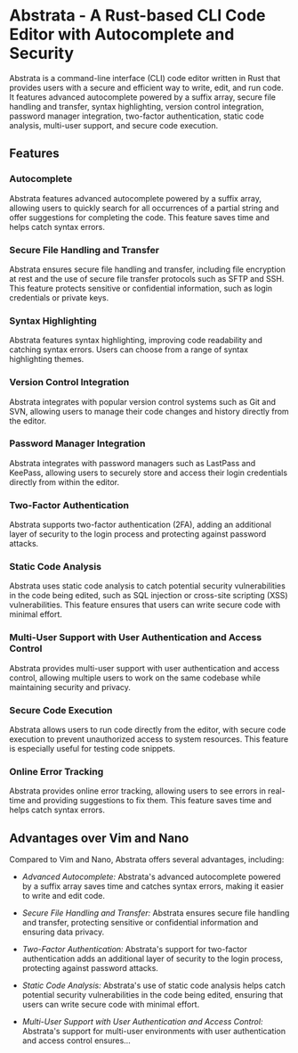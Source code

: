 # Abstrata - A Rust-based CLI Code Editor with Autocomplete and Security

Abstrata is a command-line interface (CLI) code editor written in Rust that provides users with a secure and efficient way to write, edit, and run code. It features advanced autocomplete powered by a suffix array, secure file handling and transfer, syntax highlighting, version control integration, password manager integration, two-factor authentication, static code analysis, multi-user support, and secure code execution.

## Features

### Autocomplete

Abstrata features advanced autocomplete powered by a suffix array, allowing users to quickly search for all occurrences of a partial string and offer suggestions for completing the code. This feature saves time and helps catch syntax errors.

### Secure File Handling and Transfer

Abstrata ensures secure file handling and transfer, including file encryption at rest and the use of secure file transfer protocols such as SFTP and SSH. This feature protects sensitive or confidential information, such as login credentials or private keys.

### Syntax Highlighting

Abstrata features syntax highlighting, improving code readability and catching syntax errors. Users can choose from a range of syntax highlighting themes.

### Version Control Integration

Abstrata integrates with popular version control systems such as Git and SVN, allowing users to manage their code changes and history directly from the editor.

### Password Manager Integration

Abstrata integrates with password managers such as LastPass and KeePass, allowing users to securely store and access their login credentials directly from within the editor.

### Two-Factor Authentication

Abstrata supports two-factor authentication (2FA), adding an additional layer of security to the login process and protecting against password attacks.

### Static Code Analysis

Abstrata uses static code analysis to catch potential security vulnerabilities in the code being edited, such as SQL injection or cross-site scripting (XSS) vulnerabilities. This feature ensures that users can write secure code with minimal effort.

### Multi-User Support with User Authentication and Access Control

Abstrata provides multi-user support with user authentication and access control, allowing multiple users to work on the same codebase while maintaining security and privacy.

### Secure Code Execution

Abstrata allows users to run code directly from the editor, with secure code execution to prevent unauthorized access to system resources. This feature is especially useful for testing code snippets.

### Online Error Tracking

Abstrata provides online error tracking, allowing users to see errors in real-time and providing suggestions to fix them. This feature saves time and helps catch syntax errors.

## Advantages over Vim and Nano

Compared to Vim and Nano, Abstrata offers several advantages, including:

- *Advanced Autocomplete:* Abstrata's advanced autocomplete powered by a suffix array saves time and catches syntax errors, making it easier to write and edit code.

- *Secure File Handling and Transfer:* Abstrata ensures secure file handling and transfer, protecting sensitive or confidential information and ensuring data privacy.

- *Two-Factor Authentication:* Abstrata's support for two-factor authentication adds an additional layer of security to the login process, protecting against password attacks.

- *Static Code Analysis:* Abstrata's use of static code analysis helps catch potential security vulnerabilities in the code being edited, ensuring that users can write secure code with minimal effort.

- *Multi-User Support with User Authentication and Access Control:* Abstrata's support for multi-user environments with user authentication and access control ensures…